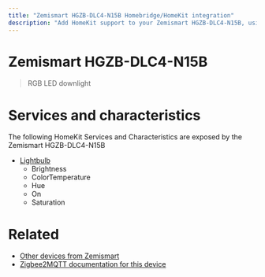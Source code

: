 ```yaml
---
title: "Zemismart HGZB-DLC4-N15B Homebridge/HomeKit integration"
description: "Add HomeKit support to your Zemismart HGZB-DLC4-N15B, using Homebridge, Zigbee2MQTT and homebridge-z2m."
---
```

<!---
This file has been GENERATED using src/docgen/docgen.ts
DO NOT EDIT THIS FILE MANUALLY!
-->
# Zemismart HGZB-DLC4-N15B
> RGB LED downlight


# Services and characteristics
The following HomeKit Services and Characteristics are exposed by
the Zemismart HGZB-DLC4-N15B

* [Lightbulb](../../light.md)
  * Brightness
  * ColorTemperature
  * Hue
  * On
  * Saturation


# Related
* [Other devices from Zemismart](../index.md#zemismart)
* [Zigbee2MQTT documentation for this device](https://www.zigbee2mqtt.io/devices/HGZB-DLC4-N15B.html)